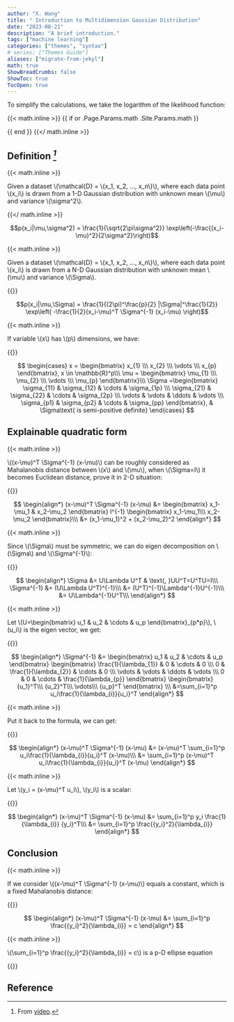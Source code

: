 ```yaml
---
author: "X. Wang"
title: " Introduction to Multidimension Gaussian Distribution"
date: "2023-08-21"
description: "A brief introduction."
tags: ["machine learning"]
categories: ["themes", "syntax"]
# series: ["Themes Guide"]
aliases: ["migrate-from-jekyl"]
math: true
ShowBreadCrumbs: false
ShowToc: true
TocOpen: true
---
```


To simplify the calculations, we take the logarithm of the likelihood function:                                                         

{{< math.inline >}}
{{ if or .Page.Params.math .Site.Params.math }}

<!-- KaTeX -->
<!-- <link rel="stylesheet" href="https://cdn.jsdelivr.net/npm/katex@0.11.1/dist/katex.min.css" integrity="sha384-zB1R0rpPzHqg7Kpt0Aljp8JPLqbXI3bhnPWROx27a9N0Ll6ZP/+DiW/UqRcLbRjq" crossorigin="anonymous">
<script defer src="https://cdn.jsdelivr.net/npm/katex@0.11.1/dist/katex.min.js" integrity="sha384-y23I5Q6l+B6vatafAwxRu/0oK/79VlbSz7Q9aiSZUvyWYIYsd+qj+o24G5ZU2zJz" crossorigin="anonymous"></script>
<script defer src="https://cdn.jsdelivr.net/npm/katex@0.11.1/dist/contrib/auto-render.min.js" integrity="sha384-kWPLUVMOks5AQFrykwIup5lo0m3iMkkHrD0uJ4H5cjeGihAutqP0yW0J6dpFiVkI" crossorigin="anonymous" onload="renderMathInElement(document.body);"></script> -->
<link rel="stylesheet" href="https://cdn.jsdelivr.net/npm/katex@0.16.8/dist/katex.min.css" integrity="sha384-GvrOXuhMATgEsSwCs4smul74iXGOixntILdUW9XmUC6+HX0sLNAK3q71HotJqlAn" crossorigin="anonymous">

<!-- The loading of KaTeX is deferred to speed up page rendering -->
<script defer src="https://cdn.jsdelivr.net/npm/katex@0.16.8/dist/katex.min.js" integrity="sha384-cpW21h6RZv/phavutF+AuVYrr+dA8xD9zs6FwLpaCct6O9ctzYFfFr4dgmgccOTx" crossorigin="anonymous"></script>

<!-- To automatically render math in text elements, include the auto-render extension: -->
<script defer src="https://cdn.jsdelivr.net/npm/katex@0.16.8/dist/contrib/auto-render.min.js" integrity="sha384-+VBxd3r6XgURycqtZ117nYw44OOcIax56Z4dCRWbxyPt0Koah1uHoK0o4+/RRE05" crossorigin="anonymous"
    onload="renderMathInElement(document.body);"></script>
{{ end }}
{{</ math.inline >}}

<style>
    /* Set the font size of all math elements to 16px */
    .katex {
        font-size: 16px !important;
    }
</style>

## Definition <cite>[^1]</cite>

{{< math.inline >}}
<p>
Given a dataset \(\mathcal{D} = \{x_1, x_2, ..., x_n\}\), where each data point \(x_i\) is drawn from a 1-D Gaussian distribution with unknown mean \(\mu\) and variance \(\sigma^2\).
</p>

{{</ math.inline >}}

$$p(x_i|\mu,\sigma^2) = \frac{1}{\sqrt{2\pi\sigma^2}} \exp\left(-\frac{(x_i-\mu)^2}{2\sigma^2}\right)$$

{{< math.inline >}}
<p>
Given a dataset \(\mathcal{D} = \{x_1, x_2, ..., x_n\}\), where each data point \(x_i\) is drawn from a N-D Gaussian distribution with unknown mean \(\mu\) and variance \(\Sigma\).
</p>
{{</ math.inline >}}

$$p(x_i|\mu,\Sigma) = \frac{1}{(2\pi)^\frac{p}{2} |\Sigma|^\frac{1}{2}} \exp\left( -\frac{1}{2}(x_i-\mu)^T \Sigma^{-1} (x_i-\mu) \right)$$

{{< math.inline >}}
<p>
If variable \(x\) has \(p\) dimensions, we have:
</p>
{{</ math.inline >}}

$$
\begin{cases}
x = \begin{bmatrix}
    x_{1} \\\
    x_{2} \\\
    \vdots \\\
    x_{p}
\end{bmatrix},
x \in \mathbb{R}^p\\\
\mu = \begin{bmatrix}
    \mu_{1} \\\
    \mu_{2} \\\
    \vdots \\\
    \mu_{p}
\end{bmatrix}\\\
\Sigma =\begin{bmatrix}
    \sigma_{11} & \sigma_{12} & \cdots & \sigma_{1p} \\\
    \sigma_{21} & \sigma_{22} & \cdots & \sigma_{2p} \\\
    \vdots & \vdots & \ddots & \vdots \\\
    \sigma_{p1} & \sigma_{p2} & \cdots & \sigma_{pp}
\end{bmatrix}, & \Sigma\text{ is semi-positive definite}
\end{cases}
$$

## Explainable quadratic form

{{< math.inline >}}
<p>
\((x-\mu)^T \Sigma^{-1} (x-\mu)\) can be roughly considered as Mahalanobis distance between \(x\) and \(\mu\), when \(\Sigma=I\) it becomes Euclidean distance, prove it in 2-D situation:
</p>
{{</ math.inline >}}

$$
\begin{align*}
(x-\mu)^T \Sigma^{-1} (x-\mu) &= \begin{bmatrix}
x_1-\mu_1 & x_2-\mu_2
\end{bmatrix} I^{-1} \begin{bmatrix}
x_1-\mu_1\\\
x_2-\mu_2
\end{bmatrix}\\\
&= (x_1-\mu_1)^2 + (x_2-\mu_2)^2
\end{align*}
$$

{{< math.inline >}}
<p>
Since \(\Sigma\) must be symmetric, we can do eigen decomposition on \(\Sigma\) and \(\Sigma^{-1}\):
</p>
{{</ math.inline >}}

$$
\begin{align*}
\Sigma &= U\Lambda U^T & \text{, }UU^T=U^TU=I\\\
\Sigma^{-1} &= (U\Lambda U^T)^{-1}\\\
&= (U^T)^{-1}\Lambda^{-1}U^{-1}\\\
&= U\Lambda^{-1}U^T\\\
\end{align*}
$$

{{< math.inline >}}
<p>
Let \(U=\begin{bmatrix}
u_1 & u_2 & \cdots & u_p
\end{bmatrix}_{p*p}\), \(u_i\) is the eigen vector, we get:
</p>
{{</ math.inline >}}

$$
\begin{align*}
\Sigma^{-1} &= \begin{bmatrix}
u_1 & u_2 & \cdots & u_p
\end{bmatrix}
\begin{bmatrix}
    \frac{1}{\lambda_{1}} & 0 & \cdots & 0 \\\
    0 & \frac{1}{\lambda_{2}} & \cdots & 0 \\\
    \vdots & \vdots & \ddots & \vdots \\\
    0 & 0 & \cdots & \frac{1}{\lambda_{p}}
\end{bmatrix}
\begin{bmatrix}
{u_1}^T\\\
{u_2}^T\\\
\vdots\\\
{u_p}^T
\end{bmatrix} \\\
&=\sum_{i=1}^p u_i\frac{1}{\lambda_{i}}{u_i}^T
\end{align*}
$$

{{< math.inline >}}
<p>
Put it back to the formula, we can get:
</p>
{{</ math.inline >}}

$$
\begin{align*}
(x-\mu)^T \Sigma^{-1} (x-\mu) &= (x-\mu)^T \sum_{i=1}^p u_i\frac{1}{\lambda_{i}}{u_i}^T (x-\mu)\\\
&= \sum_{i=1}^p (x-\mu)^T u_i\frac{1}{\lambda_{i}}{u_i}^T (x-\mu)
\end{align*}
$$

{{< math.inline >}}
<p>
Let \(y_i = (x-\mu)^T u_i\), \(y_i\) is a scalar:
</p>
{{</ math.inline >}}

$$
\begin{align*}
(x-\mu)^T \Sigma^{-1} (x-\mu) &= \sum_{i=1}^p y_i \frac{1}{\lambda_{i}} {y_i}^T\\\
&= \sum_{i=1}^p \frac{{y_i}^2}{\lambda_{i}}
\end{align*}
$$

## Conclusion

{{< math.inline >}}
<p>
If we consider \((x-\mu)^T \Sigma^{-1} (x-\mu)\) equals a constant, which is a fixed Mahalanobis distance:
</p>
{{</ math.inline >}}

$$
\begin{align*}
(x-\mu)^T \Sigma^{-1} (x-\mu) &= \sum_{i=1}^p \frac{{y_i}^2}{\lambda_{i}} = c
\end{align*}
$$

{{< math.inline >}}
<p>
\(\sum_{i=1}^p \frac{{y_i}^2}{\lambda_{i}} = c\) is a p-D ellipse equation 
</p>
{{</ math.inline >}}


## Reference

[^1]: From [video](https://www.bilibili.com/video/BV1aE411o7qd?p=5).